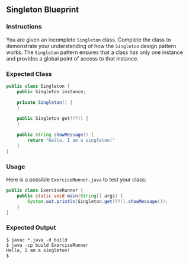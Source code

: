 ## Singleton Blueprint

### Instructions

You are given an incomplete `Singleton` class. Complete the class to demonstrate your understanding of how the `Singleton` design pattern works. The `Singleton` pattern ensures that a class has only one instance and provides a global point of access to that instance.

### Expected Class

```java
public class Singleton {
    public Singleton instance;

    private Singleton() {
    }

    public Singleton get???() {
    }

    public String showMessage() {
        return "Hello, I am a singleton!"
    }
}
```

### Usage

Here is a possible `ExerciseRunner.java` to test your class:

```java
public class ExerciseRunner {
    public static void main(String[] args) {
        System.out.println(Singleton.get???().showMessage());
    }
}
```

### Expected Output

```shell
$ javac *.java -d build
$ java -cp build ExerciseRunner
Hello, I am a singleton!
$
```
